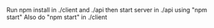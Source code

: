 Run npm install in ./client and ./api then start server in ./api using "npm
start" Also do "npm start" in ./client
